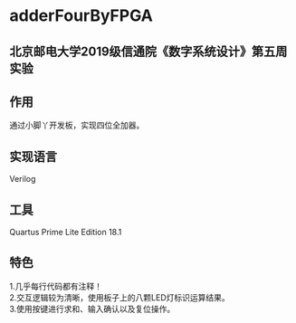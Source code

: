 # adderFourByFPGA
## 北京邮电大学2019级信通院《数字系统设计》第五周实验  
## 作用
通过小脚丫开发板，实现四位全加器。

## 实现语言
Verilog

## 工具
Quartus Prime Lite Edition 18.1  

## 特色
1.几乎每行代码都有注释！  
2.交互逻辑较为清晰，使用板子上的八颗LED灯标识运算结果。  
3.使用按键进行求和、输入确认以及复位操作。  
